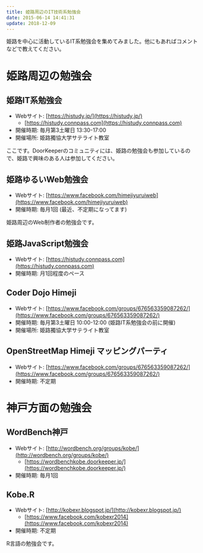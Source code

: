 ```yaml
---
title: 姫路周辺のIT技術系勉強会
date: 2015-06-14 14:41:31
update: 2018-12-09
---
```


姫路を中心に活動しているIT系勉強会を集めてみました。他にもあればコメントなどで教えてください。

# 姫路周辺の勉強会

## 姫路IT系勉強会

- Webサイト: [https://histudy.jp/](https://histudy.jp/)
  - [https://histudy.connpass.com](https://histudy.connpass.com)
- 開催時期: 毎月第3土曜日 13:30-17:00
- 開催場所: 姫路獨協大学サテライト教室

ここです。DoorKeeperのコミュニティには、姫路の勉強会も参加しているので、姫路で興味のある人は参加してください。

## 姫路ゆるいWeb勉強会

- Webサイト: [https://www.facebook.com/himejiyuruiweb](https://www.facebook.com/himejiyuruiweb)
- 開催時期: 毎月1回 (最近、不定期になってます)

姫路周辺のWeb制作者の勉強会です。

## 姫路JavaScript勉強会

- Webサイト: [https://histudy.connpass.com](https://histudy.connpass.com)
- 開催時期: 月1回程度のペース

## Coder Dojo Himeji

- Webサイト: [https://www.facebook.com/groups/676563359087262/](https://www.facebook.com/groups/676563359087262/)
- 開催時期: 毎月第3土曜日 10:00-12:00 (姫路IT系勉強会の前に開催)
- 開催場所: 姫路獨協大学サテライト教室

## OpenStreetMap Himeji マッピングパーティ

- Webサイト: [https://www.facebook.com/groups/676563359087262/](https://www.facebook.com/groups/676563359087262/)
- 開催時期: 不定期

# 神戸方面の勉強会

## WordBench神戸

- Webサイト: [http://wordbench.org/groups/kobe/](http://wordbench.org/groups/kobe/)
  - [https://wordbenchkobe.doorkeeper.jp/](https://wordbenchkobe.doorkeeper.jp/)
- 開催時期: 毎月1回

## Kobe.R

- Webサイト: [http://kobexr.blogspot.jp/](http://kobexr.blogspot.jp/)
  - [https://www.facebook.com/kobexr2014](https://www.facebook.com/kobexr2014)
- 開催時期: 不定期

R言語の勉強会です。
